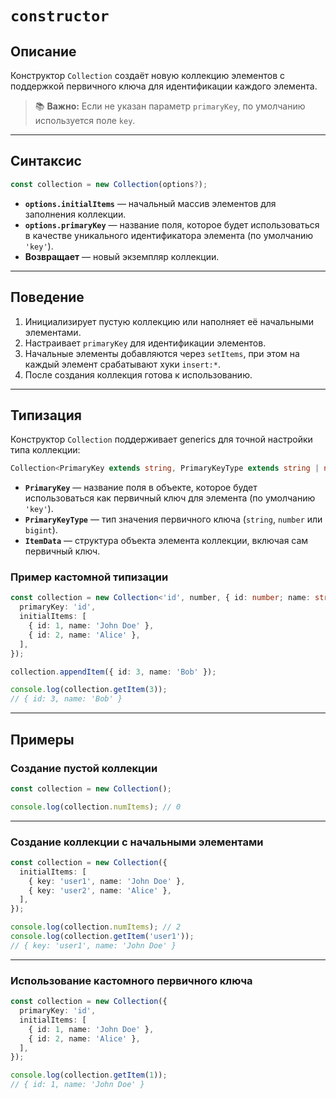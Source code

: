 # `constructor`

## Описание

Конструктор `Collection` создаёт новую коллекцию элементов с поддержкой первичного ключа для идентификации каждого элемента.

> 📚 **Важно:** Если не указан параметр `primaryKey`, по умолчанию используется поле `key`.

---

## Синтаксис

```ts
const collection = new Collection(options?);
```

- **`options.initialItems`** — начальный массив элементов для заполнения коллекции.
- **`options.primaryKey`** — название поля, которое будет использоваться в качестве уникального идентификатора элемента (по умолчанию `'key'`).
- **Возвращает** — новый экземпляр коллекции.

---

## Поведение

1. Инициализирует пустую коллекцию или наполняет её начальными элементами.
2. Настраивает `primaryKey` для идентификации элементов.
3. Начальные элементы добавляются через `setItems`, при этом на каждый элемент срабатывают хуки `insert:*`.
4. После создания коллекция готова к использованию.

---

## Типизация

Конструктор `Collection` поддерживает generics для точной настройки типа коллекции:

```ts
Collection<PrimaryKey extends string, PrimaryKeyType extends string | number | bigint, ItemData extends object>
```

- **`PrimaryKey`** — название поля в объекте, которое будет использоваться как первичный ключ для элемента (по умолчанию `'key'`).
- **`PrimaryKeyType`** — тип значения первичного ключа (`string`, `number` или `bigint`).
- **`ItemData`** — структура объекта элемента коллекции, включая сам первичный ключ.

### Пример кастомной типизации

```ts
const collection = new Collection<'id', number, { id: number; name: string }>({
  primaryKey: 'id',
  initialItems: [
    { id: 1, name: 'John Doe' },
    { id: 2, name: 'Alice' },
  ],
});

collection.appendItem({ id: 3, name: 'Bob' });

console.log(collection.getItem(3));
// { id: 3, name: 'Bob' }
```

---

## Примеры

### Создание пустой коллекции

```ts
const collection = new Collection();

console.log(collection.numItems); // 0
```

---

### Создание коллекции с начальными элементами

```ts
const collection = new Collection({
  initialItems: [
    { key: 'user1', name: 'John Doe' },
    { key: 'user2', name: 'Alice' },
  ],
});

console.log(collection.numItems); // 2
console.log(collection.getItem('user1'));
// { key: 'user1', name: 'John Doe' }
```

---

### Использование кастомного первичного ключа

```ts
const collection = new Collection({
  primaryKey: 'id',
  initialItems: [
    { id: 1, name: 'John Doe' },
    { id: 2, name: 'Alice' },
  ],
});

console.log(collection.getItem(1));
// { id: 1, name: 'John Doe' }
```
